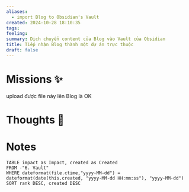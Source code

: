 ```yaml
---
aliases:
  - import Blog to Obsidian's Vault
created: 2024-10-28 18:10:35
tags: 
feeling: 
summary: Dịch chuyển content của Blog vào Vault của Obsidian
title: Tiếp nhận Blog thành một dự án trực thuộc
draft: false
---
```



# Missions ✨
upload được file này lên Blog là OK

# Thoughts 💬


# Notes

```dataview
TABLE impact as Impact, created as Created
FROM -"6. Vault"
WHERE dateformat(file.ctime,"yyyy-MM-dd") = dateformat(date(this.created, "yyyy-MM-dd HH:mm:ss"), "yyyy-MM-dd")
SORT rank DESC, created DESC
```